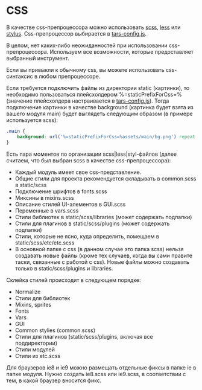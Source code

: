 # CSS

В качестве css-препроцессора можно использовать
[scss](http://sass-lang.com),
[less](http://www.lesscss.ru) или
[stylus](http://learnboost.github.io/stylus).
Css-препроцессор выбирается в [tars-config.js](options.md#csspreprocessor).

В целом, нет каких-либо неожиданностей при использовании css-препроцессора. Используем все возможности, которые предоставляет выбранный инструмент.

Если вы привыкли к обычному css, вы можете использовать css-синтаксис в любом препроцессоре.

Если требуется подключить файлы из директории static (картинки), то необходимо пользоваться плейсхолдером %=staticPrefixForCss=% (значение плейсхолдера настраивается в [tars-config.js](options.md#staticprefixforcss)). Тогда подключение картинки в качестве background (картинка будет взята из вашего модуля main) будет выглядеть следующим образом (в примере используется scss):

```scss
.main {
    background: url('%=staticPrefixForCss=%assets/main/bg.png') repeat;
}
```

Есть пара моментов по организации scss|less|styl-файлов (далее считаем, что был выбран scss в качестве css-препроцессора):

* Каждый модуль имеет свое css-представление.
* Общие стили для проекта рекомендуется складывать в common.scss в static/scss
* Подключение шрифтов в fonts.scss
* Миксины в mixins.scss
* Описание стилей UI-элементов в GUI.scss
* Переменные в vars.scss
* Стили библиотек в static/scss/libraries (может содержать подпапки)
* Стили для плагинов в static/scss/plugins (может содержать подпапки)
* Стили, которые не ясно, куда определить, помещаем в static/scss/etc/etc.scss
* В основной папке с css (в данном случае это папка scss) нельзя создавать новые файлы (кроме тех случаев, когда вы сами правите таски, связанные с работой с css). Новые файлы можно создавать только в static/scss/plugins и libraries.

Склейка стилей происходит в следующем порядке:
* Normalize
* Стили для библиотек
* Mixins, sprites
* Fonts
* Vars
* GUI
* Common stylies (common.scss)
* Стили для плагинов (static/scss/plugins, включая все поддиректории)
* Стили модулей
* Стили из etc.scss

Для браузеров ie8 и ie9 можно размещать отдельные фиксы в папке ie в папке модуля. Нужно создать ie8.scss или ie9.scss, в соответствии с тем, в какой браузер вносится фикс.
